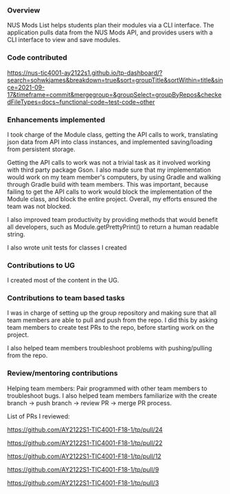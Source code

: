 ### Overview

NUS Mods List helps students plan their modules via a CLI interface.
The application pulls data from the NUS Mods API, and
provides users with a CLI interface to view and save modules.

### Code contributed

https://nus-tic4001-ay2122s1.github.io/tp-dashboard/?search=sohwkjames&breakdown=true&sort=groupTitle&sortWithin=title&since=2021-09-17&timeframe=commit&mergegroup=&groupSelect=groupByRepos&checkedFileTypes=docs~functional-code~test-code~other

### Enhancements implemented

I took charge of the Module class, getting the API calls to work,
translating json data from API into class instances,
and implemented saving/loading from persistent storage.

Getting the API calls to work was not a trivial task as it involved working with
third party package Gson. I also made sure that my implementation would work on
my team member's computers, by using Gradle and walking through Gradle build with
team members. This was important, because failing to get the API calls to work would
block the implementation of the Module class, and block the entire project.
Overall, my efforts ensured the team was not blocked.

I also improved team productivity by providing methods that would
benefit all developers, such as Module.getPrettyPrint() to return
a human readable string.

I also wrote unit tests for classes I created

### Contributions to UG

I created most of the content in the UG.

### Contributions to team based tasks

I was in charge of setting up the group repository and making sure that
all team members are able to pull and push from the repo. I did this
by asking team members to create test PRs to the repo, before starting work on the project.

I also helped team members troubleshoot problems with pushing/pulling
from the repo.

### Review/mentoring contributions

Helping team members: Pair programmed with other team members to troubleshoot bugs.
I also helped team members familiarize with the create branch -> push branch -> review PR -> merge PR 
process.

List of PRs I reviewed:

https://github.com/AY2122S1-TIC4001-F18-1/tp/pull/24

https://github.com/AY2122S1-TIC4001-F18-1/tp/pull/22

https://github.com/AY2122S1-TIC4001-F18-1/tp/pull/12

https://github.com/AY2122S1-TIC4001-F18-1/tp/pull/9

https://github.com/AY2122S1-TIC4001-F18-1/tp/pull/3